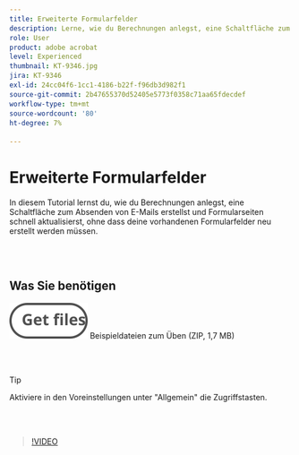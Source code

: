 ```yaml
---
title: Erweiterte Formularfelder
description: Lerne, wie du Berechnungen anlegst, eine Schaltfläche zum Senden einer E-Mail erstellst und Formularseiten schnell aktualisierst, ohne dass du all deine vorhandenen Formularfelder neu erstellst
role: User
product: adobe acrobat
level: Experienced
thumbnail: KT-9346.jpg
jira: KT-9346
exl-id: 24cc04f6-1cc1-4186-b22f-f96db3d982f1
source-git-commit: 2b47655370d52405e5773f0358c71aa65fdecdef
workflow-type: tm+mt
source-wordcount: '80'
ht-degree: 7%

---
```


# Erweiterte Formularfelder

In diesem Tutorial lernst du, wie du Berechnungen anlegst, eine Schaltfläche zum Absenden von E-Mails erstellst und Formularseiten schnell aktualisierst, ohne dass deine vorhandenen Formularfelder neu erstellt werden müssen.

<br> 

## Was Sie benötigen

[![Dateien abrufen](../assets/Getfiles.svg)](../assets/ProjectEstimate.zip)
Beispieldateien zum Üben (ZIP, 1,7 MB)

<br> 

>[!TIP]
>
>Aktiviere in den Voreinstellungen unter &quot;Allgemein&quot; die Zugriffstasten.

<br> 

>[!VIDEO](https://video.tv.adobe.com/v/340379?quality=12&learn=on&hidetitle=true)
